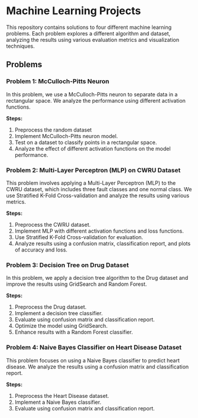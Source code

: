 # Machine Learning Projects

This repository contains solutions to four different machine learning problems. Each problem explores a different algorithm and dataset, analyzing the results using various evaluation metrics and visualization techniques.

## Problems 

### Problem 1: McCulloch-Pitts Neuron
In this problem, we use a McCulloch-Pitts neuron to separate data in a rectangular space. We analyze the performance using different activation functions.

**Steps:**
1. Preprocess the random dataset
2. Implement McCulloch-Pitts neuron model.
3. Test on a dataset to classify points in a rectangular space.
4. Analyze the effect of different activation functions on the model performance.

### Problem 2: Multi-Layer Perceptron (MLP) on CWRU Dataset
This problem involves applying a Multi-Layer Perceptron (MLP) to the CWRU dataset, which includes three fault classes and one normal class. We use Stratified K-Fold Cross-validation and analyze the results using various metrics.

**Steps:**
1. Preprocess the CWRU dataset.
2. Implement MLP with different activation functions and loss functions.
3. Use Stratified K-Fold Cross-validation for evaluation.
4. Analyze results using a confusion matrix, classification report, and plots of accuracy and loss.

### Problem 3: Decision Tree on Drug Dataset
In this problem, we apply a decision tree algorithm to the Drug dataset and improve the results using GridSearch and Random Forest.

**Steps:**
1. Preprocess the Drug dataset.
2. Implement a decision tree classifier.
3. Evaluate using confusion matrix and classification report.
4. Optimize the model using GridSearch.
5. Enhance results with a Random Forest classifier.

### Problem 4: Naive Bayes Classifier on Heart Disease Dataset
This problem focuses on using a Naive Bayes classifier to predict heart disease. We analyze the results using a confusion matrix and classification report.

**Steps:**
1. Preprocess the Heart Disease dataset.
2. Implement a Naive Bayes classifier.
3. Evaluate using confusion matrix and classification report.



